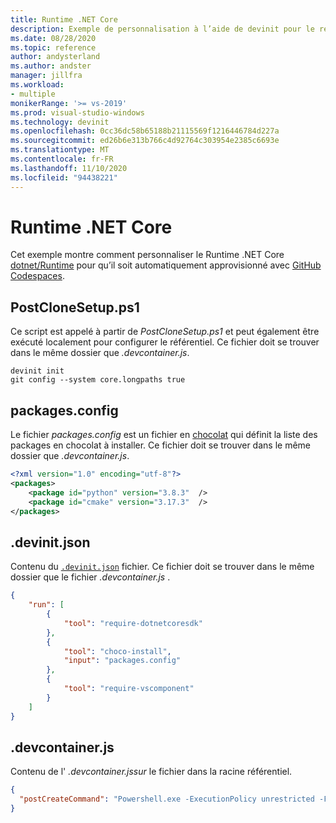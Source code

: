```yaml
---
title: Runtime .NET Core
description: Exemple de personnalisation à l’aide de devinit pour le référentiel dotnet/Runtime.
ms.date: 08/28/2020
ms.topic: reference
author: andysterland
ms.author: andster
manager: jillfra
ms.workload:
- multiple
monikerRange: '>= vs-2019'
ms.prod: visual-studio-windows
ms.technology: devinit
ms.openlocfilehash: 0cc36dc58b65188b21115569f1216446784d227a
ms.sourcegitcommit: ed26b6e313b766c4d92764c303954e2385c6693e
ms.translationtype: MT
ms.contentlocale: fr-FR
ms.lasthandoff: 11/10/2020
ms.locfileid: "94438221"
---
```

# <a name="net-core-runtime"></a>Runtime .NET Core

Cet exemple montre comment personnaliser le Runtime .NET Core [dotnet/Runtime](https://github.com/dotnet/runtime) pour qu’il soit automatiquement approvisionné avec [GitHub Codespaces](https://github.com/features/codespaces).

## <a name="postclonesetupps1"></a>PostCloneSetup.ps1

Ce script est appelé à partir de _PostCloneSetup.ps1_ et peut également être exécuté localement pour configurer le référentiel. Ce fichier doit se trouver dans le même dossier que _.devcontainer.js_.

```console
devinit init
git config --system core.longpaths true
```

## <a name="packagesconfig"></a>packages.config

Le fichier _packages.config_ est un fichier en [chocolat](https://chocolatey.org/) qui définit la liste des packages en chocolat à installer. Ce fichier doit se trouver dans le même dossier que _.devcontainer.js_.

```xml
<?xml version="1.0" encoding="utf-8"?>
<packages>
    <package id="python" version="3.8.3"  />
    <package id="cmake" version="3.17.3"  />
</packages>
```

## <a name="devinitjson"></a>.devinit.json

Contenu du [`.devinit.json`](devinit-json.md) fichier. Ce fichier doit se trouver dans le même dossier que le fichier _.devcontainer.js_ .

```json
{
    "run": [
        {
            "tool": "require-dotnetcoresdk"
        },
        {
            "tool": "choco-install",
            "input": "packages.config"
        },
        {
            "tool": "require-vscomponent"
        }
    ]
}
```

## <a name="devcontainerjson"></a>.devcontainer.js

Contenu de l' _.devcontainer.jssur_ le fichier dans la racine référentiel.

```json
{
  "postCreateCommand": "Powershell.exe -ExecutionPolicy unrestricted -File .\\PostCloneSetup.ps1"
}
```
